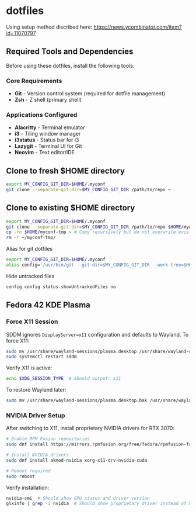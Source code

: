 # dotfiles

Using setup method discribed here: https://news.ycombinator.com/item?id=11070797

## Required Tools and Dependencies

Before using these dotfiles, install the following tools:

### Core Requirements
- **Git** - Version control system (required for dotfile management)
- **Zsh** - Z shell (primary shell)

### Applications Configured
- **Alacritty** - Terminal emulator
- **i3** - Tiling window manager
- **i3status** - Status bar for i3
- **Lazygit** - Terminal UI for Git
- **Neovim** - Text editor/IDE

## Clone to fresh $HOME directory

```sh
export MY_CONFIG_GIT_DIR=$HOME/.myconf
git clone --separate-git-dir=$MY_CONFIG_GIT_DIR /path/to/repo ~
```

## Clone to existing $HOME directory

```sh
export MY_CONFIG_GIT_DIR=$HOME/.myconf
git clone --separate-git-dir=$MY_CONFIG_GIT_DIR /path/to/repo $HOME/myconf-tmp # Clone contents to tmp directory, initially
cp -rn $HOME/myconf-tmp ~ # Copy recursively but do not overwrite existing files
rm -r ~/myconf-tmp/
```

Alias for git dotfiles
```sh
export MY_CONFIG_GIT_DIR=$HOME/.myconf
alias config='/usr/bin/git --git-dir=$MY_CONFIG_GIT_DIR --work-tree=$HOME'
```

Hide untracked files
```sh
config config status.showUntrackedFiles no
```

## Fedora 42 KDE Plasma

### Force X11 Session
SDDM ignores `DisplayServer=x11` configuration and defaults to Wayland. To force X11:

```sh
sudo mv /usr/share/wayland-sessions/plasma.desktop /usr/share/wayland-sessions/plasma.desktop.bak
sudo systemctl restart sddm
```

Verify X11 is active:
```sh
echo $XDG_SESSION_TYPE  # Should output: x11
```

To restore Wayland later:
```sh
sudo mv /usr/share/wayland-sessions/plasma.desktop.bak /usr/share/wayland-sessions/plasma.desktop
```

### NVIDIA Driver Setup
After switching to X11, install proprietary NVIDIA drivers for RTX 3070:

```sh
# Enable RPM Fusion repositories
sudo dnf install https://mirrors.rpmfusion.org/free/fedora/rpmfusion-free-release-$(rpm -E %fedora).noarch.rpm https://mirrors.rpmfusion.org/nonfree/fedora/rpmfusion-nonfree-release-$(rpm -E %fedora).noarch.rpm

# Install NVIDIA drivers
sudo dnf install akmod-nvidia xorg-x11-drv-nvidia-cuda

# Reboot required
sudo reboot
```

Verify installation:
```sh
nvidia-smi  # Should show GPU status and driver version
glxinfo | grep -i nvidia  # Should show proprietary driver instead of Mesa NVK
```
